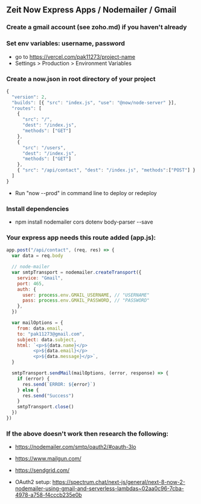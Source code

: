 ## Zeit Now Express Apps / Nodemailer / Gmail

### Create a gmail account (see zoho.md) if you haven't already

### Set env variables: username, password

- go to https://vercel.com/pak11273/project-name
- Settings > Production > Environment Variables

### Create a now.json in root directory of your project

```js
{
  "version": 2,
  "builds": [{ "src": "index.js", "use": "@now/node-server" }],
  "routes": [
    {
      "src": "/",
      "dest": "/index.js",
      "methods": ["GET"]
    },
    {
      "src": "/users",
      "dest": "/index.js",
      "methods": ["GET"]
    },
    { "src": "/api/contact", "dest": "/index.js", "methods":["POST"] }
  ]
}
```

- Run "now --prod" in command line to deploy or redeploy

### Install dependencies

- npm install nodemailer cors dotenv body-parser --save

### Your express app needs this route added (app.js):

```js
app.post("/api/contact", (req, res) => {
  var data = req.body

  // node-mailer
  var smtpTransport = nodemailer.createTransport({
    service: "Gmail",
    port: 465,
    auth: {
      user: process.env.GMAIL_USERNAME, // "USERNAME"
      pass: process.env.GMAIL_PASSWORD, // "PASSWORD"
    },
  })

  var mailOptions = {
    from: data.email,
    to: "pak11273@gmail.com",
    subject: data.subject,
    html: `<p>${data.name}</p>
          <p>${data.email}</p>
          <p>${data.message}</p>`,
  }

  smtpTransport.sendMail(mailOptions, (error, response) => {
    if (error) {
      res.send(`ERROR: ${error}`)
    } else {
      res.send("Success")
    }
    smtpTransport.close()
  })
})
```

### If the above doesn't work then research the following:

- https://nodemailer.com/smtp/oauth2/#oauth-3lo
- https://www.mailgun.com/
- https://sendgrid.com/

- OAuth2 setup: https://spectrum.chat/next-js/general/next-8-now-2-nodemailer-using-gmail-and-serverless-lambdas~02aa0c96-7cba-4978-a758-f4cccb235e0b
